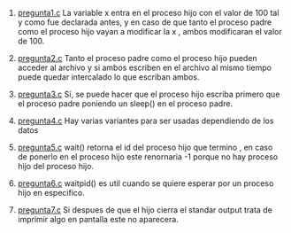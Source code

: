1. [pregunta1.c](pregunta1.c)
La variable x entra en el proceso hijo con el valor de 100 tal y como fue declarada antes, y en caso de que tanto el proceso padre como el proceso hijo vayan a modificar la x , ambos modificaran el valor de 100.

2. [pregunta2.c](pregunta2.c)
Tanto el proceso padre como el proceso hijo  pueden acceder al archivo y si ambos escriben en el archivo al mismo tiempo puede quedar intercalado lo que escriban ambos. 

3. [pregunta3.c](pregunta3.c)
Sí, se puede hacer que el proceso hijo escriba primero que el proceso padre poniendo un sleep() en el proceso padre.

4. [pregunta4.c](pregunta4.c)
Hay varias variantes para ser usadas dependiendo de  los datos

5. [pregunta5.c](pregunta5.c)
wait() retorna el id del proceso hijo que termino , en caso de ponerlo en el proceso hijo este renornaria -1 porque no hay proceso hijo del proceso hijo.

6. [pregunta6.c](pregunta6.c)
waitpid() es util cuando se quiere esperar por un proceso hijo en especifico. 

7. [pregunta7.c](pregunta7.c)
Si despues de que el hijo cierra el standar output trata de imprimir algo en pantalla este no aparecera. 

